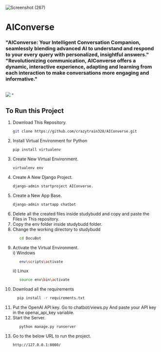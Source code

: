 ![Screenshot (267)](https://github.com/crazytrain328/AIConverse/assets/113792434/e59aa488-1c61-49d9-bf32-46be7d58b1b9)
# AIConverse
<h3>"AIConverse: Your Intelligent Conversation Companion, seamlessly blending advanced AI to understand and respond to your every query with personalized, insightful answers." <br/>
  "Revolutionizing communication, AIConverse offers a dynamic, interactive experience, adapting and learning from each interaction to make conversations more engaging and informative."</h3>
<br>

<img src="https://drive.google.com/file/d/1yjjMcbrD7NwLx4LfE7KciqJ5q6BYG6yG/view?usp=drive_link" border=0> 
"


<h2>To Run this Project </h2> 


1) Download This Repository.
   ```bash
   git clone https://github.com/crazytrain328/AIConverse.git
   ```
2) Install Virtual Environment for Python
   ```bash
   pip install virtualenv
   ```
3) Create New Virtual Environment.
   ```bash
   virtualenv env
   ```
4) Create A New Django Project.
   ```bash
   django-admin startproject AIConverse.
   ```
5) Create a New App Base.
   ```bash
   django-admin startapp chatbot
   ```
5) Delete all the created files inside studybudd and copy and paste the Files in This repository.
6) Copy the env folder inside studybudd folder.
7) Change the working directory to studybudd
   ```bash
      cd DocuBot
   ```  
8) Activate the Virtual Environment.<br>
   i) Windows
      ```bash
         env\scripts\activate
      ```
   ii) Linux
      ```bash
         source env\bin\activate
9) Download all the requirements
    ```bash
      pip install -r requirements.txt
10) Put the OpenAI API key.
    Go to chatbot/views.py
    And paste your API key in the openai_api_key variable.  
9) Start the Server.
   ```bash
      python manage.py runserver
   ```
10) Go to the below URL to run the project.
    ```bash
    http://127.0.0.1:8000/
    ```  
